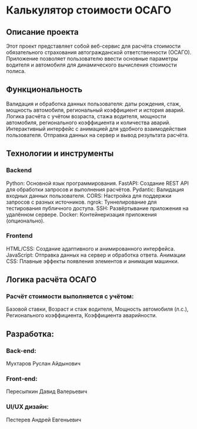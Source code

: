 # Калькулятор стоимости ОСАГО
## Описание проекта
Этот проект представляет собой веб-сервис для расчёта стоимости обязательного страхования автогражданской ответственности (ОСАГО). Приложение позволяет пользователю ввести основные параметры водителя и автомобиля для динамического вычисления стоимости полиса.

## Функциональность
Валидация и обработка данных пользователя: даты рождения, стаж, мощность автомобиля, региональный коэффициент и история аварий.
Логика расчёта с учётом возраста, стажа водителя, мощности автомобиля, регионального коэффициента и количества аварий.
Интерактивный интерфейс с анимацией для удобного взаимодействия пользователя.
Отправка данных на сервер и вывод результата расчёта.
## Технологии и инструменты
### Backend
Python: Основной язык программирования.
FastAPI: Создание REST API для обработки запросов и выполнения расчётов.
Pydantic: Валидация входных данных пользователя.
CORS: Настройка для поддержки запросов с разных источников.
ngrok: Туннелирование для тестирования публичного доступа.
SSH: Развёртывание приложения на удалённом сервере.
Docker: Контейнеризация приложения (опционально).
### Frontend
HTML/CSS: Создание адаптивного и анимированного интерфейса.
JavaScript: Отправка данных на сервер и обработка ответа.
Анимации CSS: Плавные эффекты появления элементов и анимация машинки.

## Логика расчёта ОСАГО
### Расчёт стоимости выполняется с учётом:

Базовой ставки,
Возраст и стаж водителя,
Мощность автомобиля (л.с.),
Регионального коэффициента,
Коэффициента аварийности.
## Разработка:
### Back-end:
Мухтаров Руслан Айдынович
### Front-end: 
Пересыпкин Давид Валерьевич
### UI/UX дизайн:
Пестерев Андрей Евгеньевич
